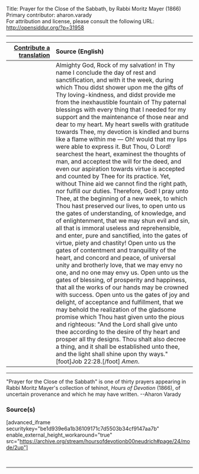 <html>
<head></head>
<body>
Title: Prayer for the Close of the Sabbath, by Rabbi Moritz Mayer (1866)<br />
Primary contributor: aharon.varady<br />
For attribution and license, please consult the following URL: <a href="http://opensiddur.org/?p=31958">http://opensiddur.org/?p=31958</a>
<p />
<hr />

<table style="margin-left: auto;margin-right: auto;" class="draggable">
<thead><tr><th id="x" style="text-align: right;"><a href="/contributing/upload/">Contribute a translation</a></th><th style="text-align: left;">Source (English)</th></tr></thead>
<tbody>
<tr><td style="vertical-align:top;" width="25%">
<div class="liturgy"><span lang="he">

</span></div></td>
 
<td style="vertical-align:top;">
<div class="english">
Almighty God, Rock of my salvation! in Thy name I conclude the day of rest and sanctification, and with it the week, during which Thou didst shower upon me the gifts of Thy loving-kindness, and didst provide me from the inexhaustible fountain of Thy paternal blessings with every thing that I needed for my support and the maintenance of those near and dear to my heart. My heart swells with gratitude towards Thee, my devotion is kindled and burns like a flame within me — Oh! would that my lips were able to express it. But Thou, O Lord! searchest the heart, examinest the thoughts of man, and acceptest the will for the deed, and even our aspiration towards virtue is accepted and counted by Thee for its practice. Yet, without Thine aid we cannot find the right path, nor fulfill our duties. Therefore, God! I pray unto Thee, at the beginning of a new week, to which Thou hast preserved our lives, to open unto us the gates of understanding, of knowledge, and of enlightenment, that we may shun evil and sin, all that is immoral useless and reprehensible, and enter, pure and sanctified, into the gates of virtue, piety and chastity! Open unto us the gates of contentment and tranquillity of the heart, and concord and peace, of universal unity and brotherly love, that we may envy no one, and no one may envy us. Open unto us the gates of blessing, of prosperity and happiness, that all the works of our hands may be crowned with success. Open unto us the gates of joy and delight, of acceptance and fulfillment, that we may behold the realization of the gladsome promise which Thou hast given unto the pious and righteous: "And the Lord shall give unto thee according to the desire of thy heart and prosper all thy designs. Thou shalt also decree a thing, and it shall be established unto thee, and the light shall shine upon thy ways."[foot]Job 22:28.[/foot] <em>Amen</em>. 
</div></td></tr>
</tbody></table>

<hr />

"Prayer for the Close of the Sabbath" is one of thirty prayers appearing in Rabbi Moritz Mayer's collection of tehinot, <em>Hours of Devotion</em> (1866), of uncertain provenance and which he may have written. --Aharon Varady

<h3>Source(s)</h3>

[advanced_iframe securitykey="be1d939e6a1b36109171c7d5503b34cf9147aa7b" enable_external_height_workaround="true" src="https://archive.org/stream/hoursofdevotionb00neudrich#page/24/mode/2up"]

&nbsp;

<hr />

&nbsp;
</body>
</html>
